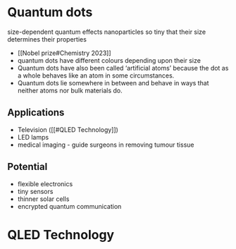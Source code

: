 # Quantum dots
size-dependent quantum effects
nanoparticles so tiny that their size determines their properties
- [[Nobel prize#Chemistry 2023]]
- quantum dots have different colours depending upon their size
- Quantum dots have also been called ‘artificial atoms’ because the dot as a whole behaves like an atom in some circumstances.
- Quantum dots lie somewhere in between and behave in ways that neither atoms nor bulk materials do.
## Applications
- Television ([[#QLED Technology]])
- LED lamps
- medical imaging - guide surgeons in removing tumour tissue
## Potential
- flexible electronics
- tiny sensors
- thinner solar cells
- encrypted quantum communication
# QLED Technology
